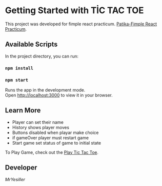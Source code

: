 # Getting Started with TİC TAC TOE

This project was developed for fimple react practicum. [Patika-Fimple React Practicum](https://www.patika.dev/bootcamp/fimple-react-practicum).

## Available Scripts

In the project directory, you can run:

### `npm install`

### `npm start`

Runs the app in the development mode.\
Open [http://localhost:3000](http://localhost:3000) to view it in your browser.

## Learn More

- Player can set their name
- History shows player moves
- Buttons disabled when playar make choice
- if gameOver player must restart game
- Start game set status of game to initial state

To Play Game, check out the [Play Tic Tac Toe](https://react-tictactoe-zustand.netlify.app/).

## Developer

_MrYesiller_
